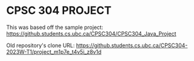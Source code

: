 # CPSC 304 PROJECT

This was based off the sample project: https://github.students.cs.ubc.ca/CPSC304/CPSC304_Java_Project

Old repository's clone URL: https://github.students.cs.ubc.ca/CPSC304-2023W-T1/project_m1p7e_t4v5i_z8v1d
